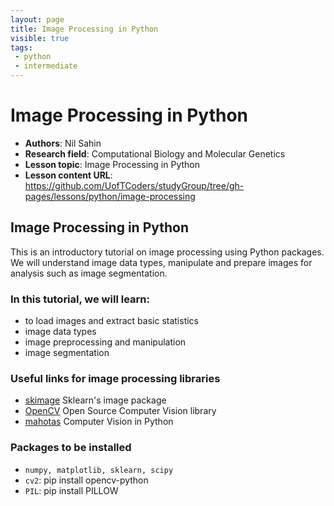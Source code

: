 ```yaml
---
layout: page
title: Image Processing in Python
visible: true
tags:
 - python
 - intermediate
---
```

<!-- change visible to true if you want it on the site -->



# Image Processing in Python

 - **Authors**: Nil Sahin
 - **Research field**: Computational Biology and Molecular Genetics
 - **Lesson topic**: Image Processing in Python
 - **Lesson content URL**: <https://github.com/UofTCoders/studyGroup/tree/gh-pages/lessons/python/image-processing>



## Image Processing in Python

This is an introductory tutorial on image processing using Python packages. We will understand image data types, manipulate and prepare images for analysis such as image segmentation.


### In this tutorial, we will learn:

* to load images and extract basic statistics
* image data types
* image preprocessing and manipulation
* image segmentation

### Useful links for image processing libraries

* [skimage](http://scikit-image.org/) Sklearn's image package
* [OpenCV](https://opencv.org/) Open Source Computer Vision library
* [mahotas](http://mahotas.readthedocs.io/en/latest/) Computer Vision in Python


### Packages to be installed

* `numpy, matplotlib, sklearn, scipy`
* `cv2`: pip install opencv-python
* `PIL`: pip install PILLOW 

